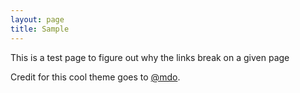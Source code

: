 ```yaml
---
layout: page
title: Sample
---
```


<p class="message">
  This is a test page to figure out why the links break on a given page
</p>

Credit for this cool theme goes to [@mdo](https://twitter.com/mdo).
